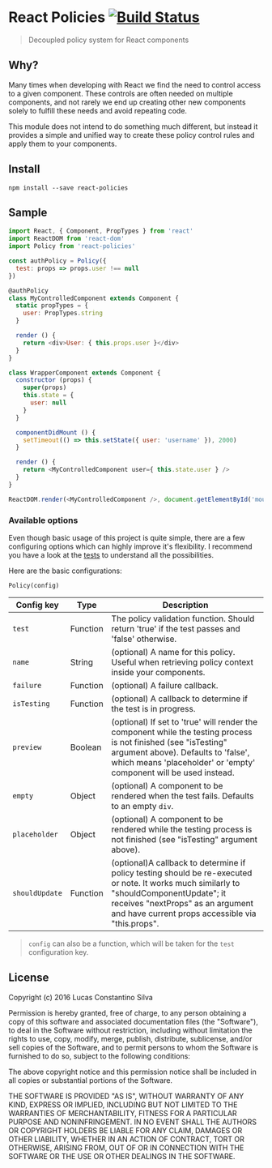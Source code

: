 # React Policies [![Build Status](https://travis-ci.org/lucasconstantino/react-policies.svg?branch=master)](https://travis-ci.org/lucasconstantino/react-policies)

> Decoupled policy system for React components

## Why?

Many times when developing with React we find the need to control access to a given component. These controls are often needed on multiple components, and not rarely we end up creating other new components solely to fulfill these needs and avoid repeating code.

This module does not intend to do something much different, but instead it provides a simple and unified way to create these policy control rules and apply them to your components.

## Install

`npm install --save react-policies`

## Sample

```js
import React, { Component, PropTypes } from 'react'
import ReactDOM from 'react-dom'
import Policy from 'react-policies'

const authPolicy = Policy({
  test: props => props.user !== null
})

@authPolicy
class MyControlledComponent extends Component {
  static propTypes = {
    user: PropTypes.string
  }

  render () {
    return <div>User: { this.props.user }</div>
  }
}

class WrapperComponent extends Component {
  constructor (props) {
    super(props)
    this.state = {
      user: null
    }
  }

  componentDidMount () {
    setTimeout(() => this.setState({ user: 'username' }), 2000)
  }

  render () {
    return <MyControlledComponent user={ this.state.user } />
  }
}

ReactDOM.render(<MyControlledComponent />, document.getElementById('mount'))

```

### Available options

Even though basic usage of this project is quite simple, there are a few configuring options which can highly improve it's flexibility. I recommend you have a look at the [tests](__tests__) to understand all the possibilities.

Here are the basic configurations:

`Policy(config)`

Config key              | Type     | Description
------------------------|----------|-----------
`test`                  | Function | The policy validation function. Should return 'true' if the test passes and 'false' otherwise.
`name`                  | String   | (optional) A name for this policy. Useful when retrieving policy context inside your components.
`failure`               | Function | (optional) A failure callback.
`isTesting`             | Function | (optional) A callback to determine if the test is in progress.
`preview`               | Boolean  | (optional) If set to 'true' will render the component while the testing process is not finished (see "isTesting" argument above). Defaults to 'false', which means 'placeholder' or 'empty' component will be used instead.
`empty`                 | Object   | (optional) A component to be rendered when the test fails. Defaults to an empty `div`.
`placeholder`           | Object   | (optional) A component to be rendered while the testing process is not finished (see "isTesting" argument above).
`shouldUpdate`          | Function | (optional)A callback to determine if policy testing should be re-executed or note. It works much similarly to "shouldComponentUpdate"; it receives "nextProps" as an argument and have current props accessible via "this.props".

> `config` can also be a function, which will be taken for the `test` configuration key.

## License

Copyright (c) 2016 Lucas Constantino Silva

Permission is hereby granted, free of charge, to any person obtaining a copy of
this software and associated documentation files (the "Software"), to deal in
the Software without restriction, including without limitation the rights to
use, copy, modify, merge, publish, distribute, sublicense, and/or sell copies
of the Software, and to permit persons to whom the Software is furnished to do
so, subject to the following conditions:

The above copyright notice and this permission notice shall be included in all
copies or substantial portions of the Software.

THE SOFTWARE IS PROVIDED "AS IS", WITHOUT WARRANTY OF ANY KIND, EXPRESS OR
IMPLIED, INCLUDING BUT NOT LIMITED TO THE WARRANTIES OF MERCHANTABILITY,
FITNESS FOR A PARTICULAR PURPOSE AND NONINFRINGEMENT. IN NO EVENT SHALL THE
AUTHORS OR COPYRIGHT HOLDERS BE LIABLE FOR ANY CLAIM, DAMAGES OR OTHER
LIABILITY, WHETHER IN AN ACTION OF CONTRACT, TORT OR OTHERWISE, ARISING FROM,
OUT OF OR IN CONNECTION WITH THE SOFTWARE OR THE USE OR OTHER DEALINGS IN THE
SOFTWARE.
